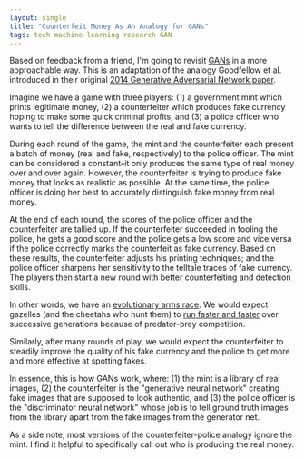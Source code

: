 ```yaml
---
layout: single
title: "Counterfeit Money As An Analogy for GANs"
tags: tech machine-learning research GAN
---
```


Based on feedback from a friend, I'm going to revisit [GANs](/blog/2018/generative-adversarial-networks/) in a more approachable way. This is an adaptation of the analogy Goodfellow et al. introduced in their original [2014 Generative Adversarial Network paper](https://arxiv.org/abs/1406.2661).

Imagine we have a game with three players: (1) a government mint which prints legitimate money, (2) a counterfeiter which produces fake currency hoping to make some quick criminal profits, and (3) a police officer who wants to tell the difference between the real and fake currency.

During each round of the game, the mint and the counterfeiter each present a batch of money (real and fake, respectively) to the police officer. The mint can be considered a constant–it  only produces the same type of real money over and over again. However, the counterfeiter is trying to produce fake money that looks as realistic as possible. At the same time, the police officer is doing her best to accurately distinguish fake money from real money. 

At the end of each round, the scores of the police officer and the counterfeiter are tallied up. If the counterfeiter succeeded in fooling the police, he gets a good score and the police gets a low score and vice versa if the police correctly marks the counterfeit as fake currency. Based on these results, the counterfeiter adjusts his printing techniques; and the police officer sharpens her sensitivity to the telltale traces of fake currency. The players then start a new round with better counterfeiting and detection skills.

In other words, we have an [evolutionary arms race](https://en.wikipedia.org/wiki/Evolutionary_arms_race). We would expect gazelles (and the cheetahs who hunt them) to [run faster and faster](https://thelandscapeofreality.com/2016/02/14/the-evolutionary-arms-race/) over successive generations because of predator-prey competition.

 Similarly, after many rounds of play, we would expect the counterfeiter to steadily improve the quality of his fake currency and the police to get more and more effective at spotting fakes.

In essence, this is how GANs work, where: (1) the mint is  a library of real images, (2) the counterfeiter is the "generative neural network" creating fake images that are supposed to look authentic, and (3) the police officer is the "discriminator neural network" whose job is to tell ground truth images from the library apart from the fake images from the generator net.

As a side note, most versions of the counterfeiter-police analogy ignore the mint. I find it helpful to specifically call out who is producing the real money.
